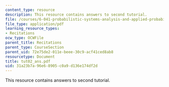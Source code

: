 ```yaml
---
content_type: resource
description: This resource contains answers to second tutorial.
file: /courses/6-041-probabilistic-systems-analysis-and-applied-probability-spring-2006/31a23b7a96e68905c0a9d136e174df2d_tut02_ans.pdf
file_type: application/pdf
learning_resource_types:
- Recitations
ocw_type: OCWFile
parent_title: Recitations
parent_type: CourseSection
parent_uid: 72e75de2-011e-beee-30c9-acf41ced8ab8
resourcetype: Document
title: tut02_ans.pdf
uid: 31a23b7a-96e6-8905-c0a9-d136e174df2d
---
```

This resource contains answers to second tutorial.

